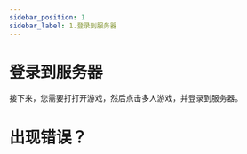 ```yaml
---
sidebar_position: 1
sidebar_label: 1.登录到服务器
---
```


# 登录到服务器

接下来，您需要打打开游戏，然后点击多人游戏，并登录到服务器。

# 出现错误？